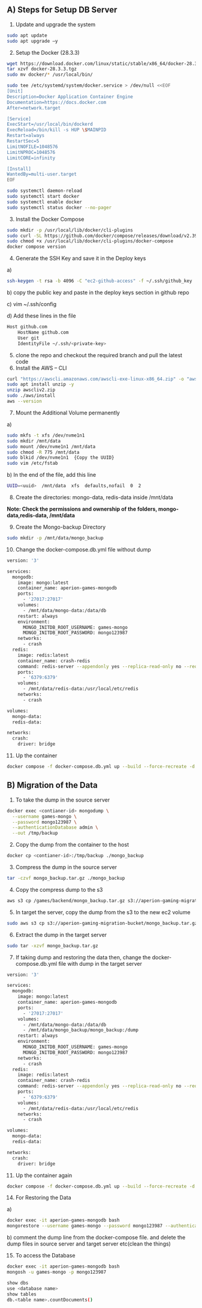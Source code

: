 ## A) Steps for Setup DB Server
1. Update and upgrade the system
```bash 
sudo apt update
sudo apt upgrade –y
```

2. Setup the Docker (28.3.3)
```bash 
wget https://download.docker.com/linux/static/stable/x86_64/docker-28.3.3.tgz
tar xzvf docker-28.3.3.tgz
sudo mv docker/* /usr/local/bin/

sudo tee /etc/systemd/system/docker.service > /dev/null <<EOF 
[Unit] 
Description=Docker Application Container Engine 
Documentation=https://docs.docker.com 
After=network.target

[Service] 
ExecStart=/usr/local/bin/dockerd 
ExecReload=/bin/kill -s HUP \$MAINPID 
Restart=always 
RestartSec=5 
LimitNOFILE=1048576 
LimitNPROC=1048576 
LimitCORE=infinity

[Install] 
WantedBy=multi-user.target 
EOF

sudo systemctl daemon-reload
sudo systemctl start docker
sudo systemctl enable docker
sudo systemctl status docker --no-pager
```

3. Install the Docker Compose
```bash
sudo mkdir -p /usr/local/lib/docker/cli-plugins
sudo curl -SL https://github.com/docker/compose/releases/download/v2.39.1/docker-compose-linux-x86_64 -o /usr/local/lib/docker/cli-plugins/docker-compose
sudo chmod +x /usr/local/lib/docker/cli-plugins/docker-compose
docker compose version
```

4. Generate the SSH Key and save it in the Deploy keys

  a)
```bash
ssh-keygen -t rsa -b 4096 -C "ec2-github-access" -f ~/.ssh/github_key
```

  b) copy the public key and paste in the deploy keys section in github repo
  
  c) vim ~/.ssh/config
  
  d) Add these lines in the file
```bash
Host github.com
    HostName github.com
    User git
    IdentityFile ~/.ssh/<private-key>
```

5. clone the repo and checkout the required branch and pull the latest code
6. Install the AWS – CLI

```bash
curl "https://awscli.amazonaws.com/awscli-exe-linux-x86_64.zip" -o "awscliv2.zip"
sudo apt install unzip -y
unzip awscliv2.zip
sudo ./aws/install
aws --version
```

7. Mount the Additional Volume permanently

a)
```bash
sudo mkfs -t xfs /dev/nvme1n1
sudo mkdir /mnt/data
sudo mount /dev/nvme1n1 /mnt/data
sudo chmod -R 775 /mnt/data
sudo blkid /dev/nvme1n1  {Copy the UUID}
sudo vim /etc/fstab
```

b) In the end of the file, add this line 
```bash
UUID=<uuid>  /mnt/data  xfs  defaults,nofail  0  2
```

8. Create the directories: mongo-data, redis-data inside /mnt/data
   
**Note: Check the permissions and ownership of the folders, mongo-data,redis-data, /mnt/data**

9. Create the Mongo-backup Directory
    
```bash
sudo mkdir -p /mnt/data/mongo_backup
```

10. Change the docker-compose.db.yml file without dump

```bash
version: '3'

services:
  mongodb:
    image: mongo:latest
    container_name: aperion-games-mongodb
    ports:
      - '27017:27017'
    volumes:
      - /mnt/data/mongo-data:/data/db
    restart: always
    environment:
      MONGO_INITDB_ROOT_USERNAME: games-mongo
      MONGO_INITDB_ROOT_PASSWORD: mongo123987
    networks:
      - crash
  redis:
    image: redis:latest
    container_name: crash-redis
    command: redis-server --appendonly yes --replica-read-only no --requirepass redis123987
    ports:
      - '6379:6379'
    volumes:
      - /mnt/data/redis-data:/usr/local/etc/redis
    networks:
      - crash

volumes:
  mongo-data:
  redis-data:

networks:
  crash:
    driver: bridge
```

11. Up the container

```bash
docker compose -f docker-compose.db.yml up --build --force-recreate -d
```

## B) Migration of the Data

1. To take the dump in the source server

```bash
docker exec <contianer-id> mongodump \
  --username games-mongo \
  --password mongo123987 \
  --authenticationDatabase admin \
  --out /tmp/backup
```

2. Copy the dump from the container to the host

```bash
docker cp <contianer-id>:/tmp/backup ./mongo_backup
```

3. Compress the dump in the source server

```bash
tar -czvf mongo_backup.tar.gz ./mongo_backup
```

4. Copy the compress dump to the s3

```bash
aws s3 cp /games/backend/mongo_backup.tar.gz s3://aperion-gaming-migration-bucket/
```

5. In target the server, copy the dump from the s3 to the new ec2 volume

```bash
sudo aws s3 cp s3://aperion-gaming-migration-bucket/mongo_backup.tar.gz /mnt/data/mongo_backup/
```

6. Extract the dump in the target server

```bash
sudo tar -xzvf mongo_backup.tar.gz
```

7. If taking dump and restoring the data then, change the docker-compose.db.yml file with dump in the target server

```bash
version: '3'

services:
  mongodb:
    image: mongo:latest
    container_name: aperion-games-mongodb
    ports:
      - '27017:27017'
    volumes:
      - /mnt/data/mongo-data:/data/db
      - /mnt/data/mongo_backup/mongo_backup:/dump
    restart: always
    environment:
      MONGO_INITDB_ROOT_USERNAME: games-mongo
      MONGO_INITDB_ROOT_PASSWORD: mongo123987
    networks:
      - crash
  redis:
    image: redis:latest
    container_name: crash-redis
    command: redis-server --appendonly yes --replica-read-only no --requirepass redis123987
    ports:
      - '6379:6379'
    volumes:
      - /mnt/data/redis-data:/usr/local/etc/redis
    networks:
      - crash

volumes:
  mongo-data:
  redis-data:

networks:
  crash:
    driver: bridge
```

11. Up the container again

```bash
docker compose -f docker-compose.db.yml up --build --force-recreate -d
```

14. For Restoring the Data

a)
```bash
docker exec -it aperion-games-mongodb bash
mongorestore --username games-mongo --password mongo123987 --authenticationDatabase admin --drop /dump
```

b) comment the dump line from the docker-compose file. and delete the dump files in source server and target server etc(clean the things)

15. To access the Database
```bash
docker exec -it aperion-games-mongodb bash
mongosh -u games-mongo -p mongo123987

show dbs
use <database name>
show tables
db.<table name>.countDocuments()
```







